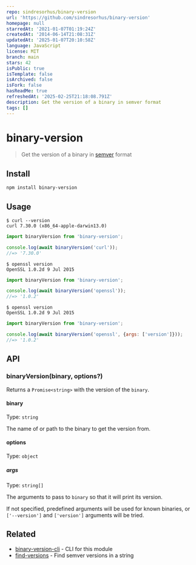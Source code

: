 ```yaml
---
repo: sindresorhus/binary-version
url: 'https://github.com/sindresorhus/binary-version'
homepage: null
starredAt: '2021-01-07T01:19:24Z'
createdAt: '2014-06-14T21:08:31Z'
updatedAt: '2025-01-07T20:10:58Z'
language: JavaScript
license: MIT
branch: main
stars: 42
isPublic: true
isTemplate: false
isArchived: false
isFork: false
hasReadMe: true
refreshedAt: '2025-02-25T21:18:08.791Z'
description: Get the version of a binary in semver format
tags: []
---
```


# binary-version

> Get the version of a binary in [semver](https://github.com/npm/node-semver) format

## Install

```sh
npm install binary-version
```

## Usage

```console
$ curl --version
curl 7.30.0 (x86_64-apple-darwin13.0)
```

```js
import binaryVersion from 'binary-version';

console.log(await binaryVersion('curl'));
//=> '7.30.0'
```

```console
$ openssl version
OpenSSL 1.0.2d 9 Jul 2015
```

```js
import binaryVersion from 'binary-version';

console.log(await binaryVersion('openssl'));
//=> '1.0.2'
```

```console
$ openssl version
OpenSSL 1.0.2d 9 Jul 2015
```

```js
import binaryVersion from 'binary-version';

console.log(await binaryVersion('openssl', {args: ['version']}));
//=> '1.0.2'
```

## API

### binaryVersion(binary, options?)

Returns a `Promise<string>` with the version of the `binary`.

#### binary

Type: `string`

The name of or path to the binary to get the version from.

#### options

Type: `object`

##### args

Type: `string[]`

The arguments to pass to `binary` so that it will print its version.

If not specified, predefined arguments will be used for known binaries, or `['--version']` and `['version']` arguments will be tried.

## Related

- [binary-version-cli](https://github.com/sindresorhus/binary-version-cli) - CLI for this module
- [find-versions](https://github.com/sindresorhus/find-versions) - Find semver versions in a string
